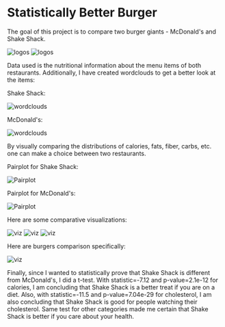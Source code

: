 # Statistically Better Burger
The goal of this project is to compare two burger giants - McDonald's and Shake Shack. 

![logos](Viz/shake_shack_logo_550x300.jpg)
![logos](Viz/McDonalds.png)

Data used is the nutritional information about the menu items of both restaurants. Additionally, I have created wordclouds to get a better look at the items:

Shake Shack:

![wordclouds](Viz/SS_wordcloud.png)

McDonald's:

![wordclouds](Viz/McD_wordcloud.png)

By visually comparing the distributions of calories, fats, fiber, carbs, etc. one can make a choice between two restaurants. 

Pairplot for Shake Shack:

![Pairplot](Viz/pairplot_ss.png)

Pairplot for McDonald's:

![Pairplot](Viz/pairplot_mcd.png)

Here are some comparative visualizations:

![viz](Viz/calories_dist.png)
![viz](Viz/carb_dist.png)
![viz](Viz/fat_dist.png)

Here are burgers comparison specifically:

![viz](Viz/burger_cal_dist.png)

Finally, since I wanted to statistically prove that Shake Shack is different from McDonald's, I did a t-test. With statistic=-7.12 and p-value=2.1e-12 for calories, I am concluding that Shake Shack is a better treat if you are on a diet. Also, with statistic=-11.5 and p-value=7.04e-29 for cholesterol, I am also concluding that Shake Shack is good for people watching their cholesterol. Same test for other categories made me certain that Shake Shack is better if you care about your health.
